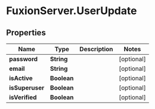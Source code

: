 # FuxionServer.UserUpdate

## Properties

Name | Type | Description | Notes
------------ | ------------- | ------------- | -------------
**password** | **String** |  | [optional] 
**email** | **String** |  | [optional] 
**isActive** | **Boolean** |  | [optional] 
**isSuperuser** | **Boolean** |  | [optional] 
**isVerified** | **Boolean** |  | [optional] 



